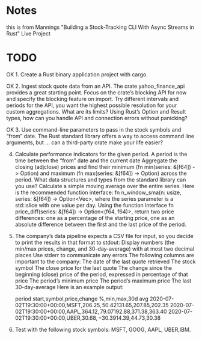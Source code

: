 # Notes
this is from Mannings "Building a Stock-Tracking CLI With Async Streams in Rust" Live Project


# TODO
OK 1. Create a Rust binary application project with cargo.

OK 2. Ingest stock quote data from an API.
        The crate yahoo_finance_api provides a great starting point. Focus on the crate’s blocking API for now and specify the blocking feature on import.
        Try different intervals and periods for the API, you want the highest possible resolution for your custom aggregations. What are its limits?
        Using Rust’s Option and Result types, how can you handle API and connection errors without panicking?

OK 3. Use command-line parameters to pass in the stock symbols and “from” date.
        The Rust standard library offers a way to access command line arguments, but …
        can a third-party crate make your life easier?

4. Calculate performance indicators for the given period.
        A period is the time between the “from” date and the current date
        Aggregate the closing (adjclose) prices and find their minimum (fn min(series: &[f64]) -> Option<f64>) and maximum (fn max(series: &[f64]) -> Option<f64>) across the period. What data structures and types from the standard library can you use?
        Calculate a simple moving average over the entire series. Here is the recommended function interface: fn n_window_sma(n: usize, series: &[f64]) -> Option<Vec<f64>>, where the series parameter is a std::slice with one value per day.
        Using the function interface fn price_diff(series: &[f64]) -> Option<(f64, f64)>, return two price differences: one as a percentage of the starting price, one as an absolute difference between the first and the last price of the period.

5. The company’s data pipeline expects a CSV file for input, so you decide to print the results in that format to stdout:
        Display numbers (the min/max prices, change, and 30-day-average) with at most two decimal places
        Use stderr to communicate any errors
        The following columns are important to the company:
            The date of the last quote retrieved
            The stock symbol
            The close price for the last quote
            The change since the beginning (close) price of the period, expressed in percentage of that price
            The period’s minimum price
            The period’s maximum price
            The last 30-day-average
        Here is an example output:

    period start,symbol,price,change %,min,max,30d avg
    2020-07-02T19:30:00+00:00,MSFT,$206.25,50.42%,$131.65,$207.85,$202.35
    2020-07-02T19:30:00+00:00,AAPL,$364.12,79.07%,$192.88,$371.38,$363.40
    2020-07-02T19:30:00+00:00,UBER,$30.68,-30.39%,$14.39,$44.73,$30.38

6. Test with the following stock symbols: MSFT, GOOG, AAPL, UBER,IBM.


